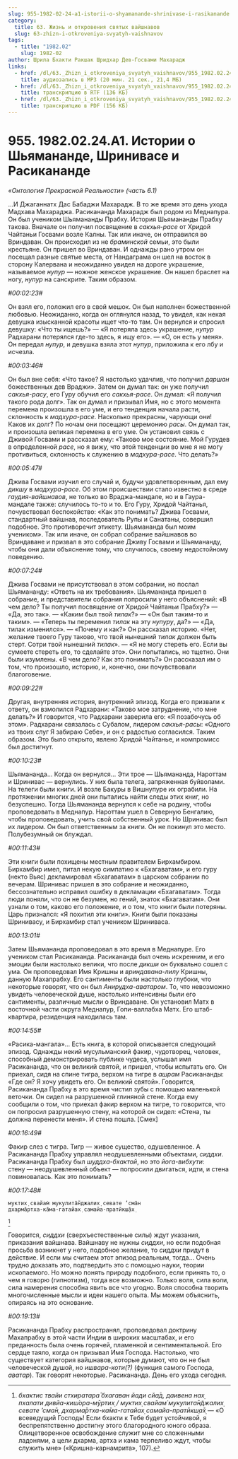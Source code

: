 ```yaml
---
slug: 955-1982-02-24-a1-istorii-o-shyamanande-shrinivase-i-rasikanande
category:
  title: 63. Жизнь и откровения святых вайшнавов
  slug: 63-zhizn-i-otkroveniya-svyatyh-vaishnavov
tags:
  - title: "1982.02"
    slug: 1982-02
author: Шрила Бхакти Ракшак Шридхар Дев-Госвами Махарадж
links:
  - href: /dl/63._Zhizn_i_otkroveniya_svyatyh_vaishnavov/955_1982.02.24.A1_SridharMj_Istorii_o_Shyamanande_Shrinivase_i_Rasikanande.mp3
    title: аудиозапись в MP3 (20 мин. 21 сек., 21,4 МБ)
  - href: /dl/63._Zhizn_i_otkroveniya_svyatyh_vaishnavov/955_1982.02.24.A1_SridharMj_Istorii_o_Shyamanande_Shrinivase_i_Rasikanande.rtf
    title: транскрипцию в RTF (136 КБ)
  - href: /dl/63._Zhizn_i_otkroveniya_svyatyh_vaishnavov/955_1982.02.24.A1_SridharMj_Istorii_o_Shyamanande_Shrinivase_i_Rasikanande.pdf
    title: транскрипцию в PDF (156 КБ)
---
```


# 955. 1982.02.24.A1. Истории о Шьямананде, Шринивасе и Расикананде

*«Онтология Прекрасной Реальности» (часть 6.1)*

…И Джаганнатх Дас Бабаджи Махарадж. В то же время это день ухода Мадхава Махараджа. Расикананда Махарадж был родом из Меднапура. Он был учеником Шьямананды Прабху. История Шьямананды Прабху такова. Вначале он получил посвящение в *сакхья-расе* от Хридой Чайтаньи Госвами возле Калны. Так или иначе, он отправился во Вриндаван. Он происходил из не *браминской* семьи, это были крестьяне. Он пришел во Вриндаван. И однажды рано утром он посещал разные святые места, от Нандаграма он шел на восток в сторону Калервана и неожиданно увидел на дороге украшение, называемое *нупур* — ножное женское украшение. Он нашел браслет на ногу, *нупур* на санскрите. Таким образом.

*#00:02:23#*

Он взял его, положил его в свой мешок. Он был наполнен божественной любовью. Неожиданно, когда он оглянулся назад, то увидел, как некая девушка изысканной красоты ищет что-то там. Он вернулся и спросил девушку: «Что ты ищешь?» — «Я потеряла здесь украшение, *нупур* Радхарани потерялся где-то здесь, я ищу его». — «О, он есть у меня». Он передал *нупур*, и девушка взяла этот *нупур*, приложила к его лбу и исчезла.

*#00:03:46#*

Он был вне себя: «Что такое? Я настолько удачлив, что получил *даршан* божественных дев Враджи». Затем он думал так: он уже получил *сакхья-расу*, его Гуру обучил его *сакхья-расе*. Он думал: «Я получил такого рода долг». Так он думал и призывал Имя, но с этого момента перемена произошла в его уме, и его тенденция начала расти, склонность к *мадхура-расе*. Насколько прекрасны, чарующи они! Каков их долг? По ночам они посещают церемонию *расы*. Он думал так, и произошла великая перемена в его уме. Он установил связь с Дживой Госвами и рассказал ему: «Таково мое состояние. Мой Гурудев в определенной *расе*, но я вижу, что этой тенденции во мне я не могу противиться, склонность к служению в *мадхура-расе*. Что делать?»

*#00:05:47#*

Джива Госвами изучил его случай и, будучи удовлетворенным, дал ему *дикшу* в *мадхура-расе*. Об этом происшествии стало известно в среде *гаудия-вайшнавов*, не только во Враджа-мандале, но и в Гаура-мандале также: случилось то-то и то. Его Гуру, Хридой Чайтанья, почувствовал беспокойство: «Как это понимать? Джива Госвами, стандартный вайшнав, последователь Рупы и Санатаны, совершил подобное. Это противоречит этикету. Шьямананда был моим учеником». Так или иначе, он собрал собрание вайшнавов во Вриндаване и призвал в это собрание Дживу Госвами и Шьямананду, чтобы они дали объяснение тому, что случилось, своему недостойному поведению.

*#00:07:24#*

Джива Госвами не присутствовал в этом собрании, но послал Шьямананду: «Ответь на их требования». Шьямананда пришел в собрание, и представители собрания попросили у него объяснений: «В чем дело? Ты получил посвящение от Хридой Чайтаньи Прабху?» — «Да, это так». — «Каким был твой *тилак*?» — «Он был таким-то и таким». — «Теперь ты переменил *тилак* на эту *нупуру*, да?» — «Да, тилак изменился». — «Почему и как?» Он рассказал историю. «Нет, желание твоего Гуру таково, что твой нынешний *тилак* должен быть стерт. Сотри твой нынешний *тилак*». — «Я не могу стереть его. Если вы сумеете стереть его, то сделайте это». Они попытались, но тщетно. Они были изумлены. «В чем дело? Как это понимать?» Он рассказал им о том, что произошло, историю, и, конечно, они почувствовали благоговение.

*#00:09:22#*

Другая, внутренняя история, внутренний эпизод. Когда его призвали к ответу, он взмолился Радхарани: «Таково мое затруднение, что мне делать?» И говорится, что Радхарани заверила его: «Я позабочусь об этом». Радхарани связалась с Субалом, лидером *сакхья-расы*: «Одного из твоих слуг Я забираю Себе», и он с радостью согласился. Таким образом. Это было открыто, явлено Хридой Чайтанье, и компромисс был достигнут.

*#00:10:23#*

Шьямананда… Когда он вернулся… Эти трое — Шьямананда, Нароттам и Шринивас — вернулись. У них была телега, запряженная буйволами. На телеги были книги. И возле Бакуры в Вишнупуре их ограбили. На протяжении многих дней они пытались найти следы этих книг, но безуспешно. Тогда Шьямананда вернулся к себе на родину, чтобы проповедовать в Меднапур. Нароттам ушел в Северную Бенгалию, чтобы проповедовать, учить свой собственный урок. Но Шринивас был их лидером. Он был ответственным за книги. Он не покинул это место. Полубезумный он блуждал.

*#00:11:43#*

Эти книги были похищены местным правителем Бирхамбиром. Бирхамбир имел, питал некую симпатию к «Бхагаватам», и его гуру (некто Вьяс) декламировал «Бхагаватам» в царском собрании по вечерам. Шринивас пришел в это собрание и неожиданно, бессознательно исправил ошибку в декламации «Бхагаватам». Тогда люди поняли, что он не безумен, но гений, знаток «Бхагаватам». Они узнали о том, каково его положение, и о том, что книги были потеряны. Царь признался: «Я похитил эти книги». Книги были показаны Шринивасу, и Бирхамбир стал учеником Шриниваса.

*#00:13:01#*

Затем Шьямананда проповедовал в это время в Меднапуре. Его учеником стал Расикананда. Расикананда был очень искренним, и его эмоции были настолько велики, что после *дикши* он буквально сошел с ума. Он проповедовал Имя Кришны и *вриндавана-лилу* Кришны, данную Махапрабху. Его сантименты были настолько глубоки, что некоторые говорят, что он был *Анирудха-аватаром*. То, что невозможно увидеть человеческой душе, настолько интенсивны были его сантименты, различные мысли о Вриндаване. Он установил Матх в восточной части округа Меднапур, Гопи-валлабха Матх. Его штаб-квартира, резиденция находилась там.

*#00:14:55#*

«Расика-мангала»… Есть книга, в которой описывается следующий эпизод. Однажды некий мусульманский факир, чудотворец, человек, способный демонстрировать публике чудеса, услышал имя Расикананда, что он великий святой, и пришел, чтобы испытать его. Он приехал, сидя на спине тигра, верхом на тигре в *ашрам* Расикананды: «Где он? Я хочу увидеть его. Он великий святой». Говорится, Расикананда Прабху в это время чистил зубы с помощью маленькой веточки. Он сидел на разрушенной глиняной стене. Когда ему сообщили о том, что приехал факир верхом на тигре, то говорится, что он попросил разрушенную стену, на которой он сидел: «Стена, ты должна перенести меня». И стена пошла. [Смех]

*#00:16:49#*

Факир слез с тигра. Тигр — живое существо, одушевленное. А Расикананда Прабху управлял неодушевленными объектами, *сиддхи*. Расикананда Прабху был *шуддха-бхактой*, но это *йога-вибхути*: стену — неодушевленный объект — попросили двигаться, идти, и стена повиновалась. Как это понимать?

*#00:17:48#*

    муктих̣ свайам̇ мукулита̄н̃джалих̣ севате ’сма̄н
    дхарма̄ртха-ка̄ма-гатайах̣ самайа-пратӣкш̣а̄х̣
[^_ftn1]

Говорится, *сиддхи* (сверхъестественные силы) ждут указания, приказания вайшнава. Вайшнаву не нужны *сиддхи*, но если подобная просьба возникнет у него, подобное желание, то *сиддхи* придут в действие. И если мы считаем этот эпизод реальным, тогда… Очень трудно доказать это, подтвердить это с помощью науки, теории ископаемого. Но можно понять природу подобного, если принять то, о чем я говорю (гипнотизм), тогда все возможно. Только воля, сила воли, сила намерения способна явить все что угодно. Воля способна творить многочисленные мысли и идеи нашего опыта. Мы можем объяснить, опираясь на это основание.

*#00:19:13#*

Расикананда Прабху распространял, проповедовал доктрину Махапрабху в этой части Индии в широких масштабах, и его преданность была очень горячей, пламенной и сентиментальной. Его сердце таяло, когда он призывал Имя Господа. Настолько, что существует категория вайшнавов, которые думают, что он не был человеческой душой, но *ишвара-коти(?)* (функция самого Господа, *аватар*). Так говорят некоторые. Расикананда. День его ухода сегодня.



[^_ftn1]: *бхактис твайи стхиратара̄ бхагаван йади сйа̄д, даивена нах̣ пхалати дивйа-киш́ора-мӯртих̣ / муктих̣ свайам̇ мукулита̄н̃джалих̣ севате ’сма̄н, дхарма̄ртха-ка̄ма-гатайах̣ самайа-пратӣкш̣а̄х̣* — «О всеведущий Господь! Если бхакти к Тебе будет устойчивой, я беспрепятственно достигну этого благородного юного образа. Олицетворенное освобождение служит мне со сложенными ладонями, а цели дхарма, артха и кама терпеливо ждут, чтобы служить мне» («Кришна-карнамрита», 107).

